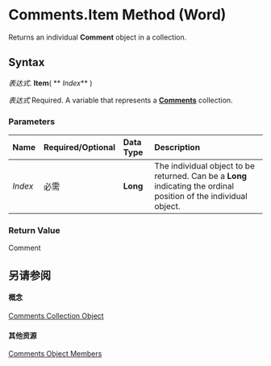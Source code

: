 
# Comments.Item Method (Word)

Returns an individual  **Comment** object in a collection.


## Syntax

 _表达式_. **Item**( ** _Index_** )

 _表达式_ Required. A variable that represents a **[Comments](e384b37a-50e3-a214-52a8-6fda2acc4991.md)** collection.


### Parameters



|**Name**|**Required/Optional**|**Data Type**|**Description**|
|:-----|:-----|:-----|:-----|
| _Index_|必需|**Long**|The individual object to be returned. Can be a  **Long** indicating the ordinal position of the individual object.|

### Return Value

Comment


## 另请参阅


#### 概念


[Comments Collection Object](e384b37a-50e3-a214-52a8-6fda2acc4991.md)
#### 其他资源


[Comments Object Members](http://msdn.microsoft.com/library/2cd992bf-9e18-7f0e-3e8b-b3507ffd9bc7%28Office.15%29.aspx)